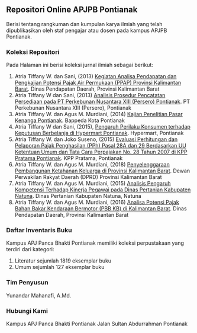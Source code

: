 ## Repositori Online APJPB Pontianak

Berisi tentang rangkuman dan kumpulan karya ilmiah yang telah dipublikasikan oleh staf pengajar atau dosen pada kampus APJPB Pontianak.

### Koleksi Repositori

Pada Halaman ini berisi koleksi jurnal ilmiah sebagai berikut:

1. Atria Tiffany W. dan Sani, (2013) [Kegiatan Analisa Pendapatan dan Pengkajian Potensi Pajak Air Permukaan (PPAP) Provinsi Kalimantan Barat](https://drive.google.com/file/d/1WzWsupL4iF8J_nsH7A6u-OfRpheM4H_I/view?usp=sharing). Dinas Pendapatan Daerah, Provinsi Kalimantan Barat
2. Atria Tiffany W dan Sani, (2013) [Analisis Prosedur Pencatatan Persediaan pada PT Perkebunan Nusantara XIII (Persero) Pontianak](https://drive.google.com/file/d/1E-9GB6FyTO4vAuphA6U2Wu0GaX3l-E20/view?usp=sharing). PT Perkebunan Nusantara XIII (Persero), Pontianak
3. Atria Tiffany W. dan Agus M. Murdiani, (2014) [Kajian Penelitian Pasar Kenanga Pontianak](https://drive.google.com/file/d/1EKRBsYvj0cud6TwlYMBVxduNWlrTFFGq/view?usp=sharing). Bappeda Kota Pontianak
4. Atria Tiffany W dan Sani, (2015), [Pengaruh Perilaku Konsumen terhadap Keputusan Berbelanja di Hypermart Pontianak](https://drive.google.com/file/d/12yboqHdBRTX-2DaFbL1t1q7BV2rCRtz4/view?usp=sharing). Hypermart, Pontianak
5. Atria Tiffany W. dan Joko Suseno, (2015) [Evaluasi Perhitungan dan Pelaporan Pajak Penghasilan (PPh) Pasal 28A dan 29 Berdasarkan UU Ketentuan Umum dan Tata Cara Perpajakan No. 28 Tahun 2007 di KPP Pratama Pontianak](https://drive.google.com/file/d/1CzvUXb3gXQJsLGJTVACoub0fFCldIqDo/view?usp=sharing). KPP Pratama, Pontianak
8. Atria Tiffany W. dan Agus M. Murdiani, (2018) [Penyelenggaraan Pembangunan Ketahanan Keluarga di Provinsi Kalimantan Barat](https://drive.google.com/file/d/13FZJAu-shoO5VEeyvbK4wJNRgTuX6DNJ/view?usp=sharing). Dewan Perwakilan Rakyat Daerah (DPRD) Provinsi Kalimantan Barat
9. Atria Tiffany W. dan Agus M. Murdiani, (2015) [Analisis Pengaruh Kompetensi Terhadap Kinerja Pegawai pada Dinas Pertanian Kabupaten Natuna](https://drive.google.com/file/d/105d_EKg-XpmngRzU-2lNlbuD6b5C3Zyg/view?usp=sharing). Dinas Pertanian Kabupaten Natuna, Natuna
10. Atria Tiffany W. dan Agus M. Murdiani, (2016) [Analisa Potensi Pajak Bahan Bakar Kendaraan Bermotor (PBB KB) di Kalimantan Barat](https://drive.google.com/file/d/1Dy02Tpy24UwllRRcSwwK2X4IQjRqj98e/view?usp=sharing). Dinas Pendapatan Daerah, Provinsi Kalimantan Barat

### Daftar Inventaris Buku

Kampus APJ Panca Bhakti Pontianak memiliki koleksi perpustakaan yang terdiri dari kategori:
1. Literatur sejumlah 1819 eksemplar buku
2. Umum sejumlah 127 eksemplar buku

### Tim Penyusun

Yunandar Mahanafi, A.Md.

### Hubungi Kami

Kampus APJ Panca Bhakti Pontianak
Jalan Sultan Abdurrahman Pontianak

